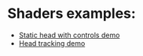 # Shaders examples:

- [Static head with controls demo](https://memlish.com/shaders/head_control_rotation.html)
- [Head tracking demo](https://memlish.com/shaders/head_tracking.html)
